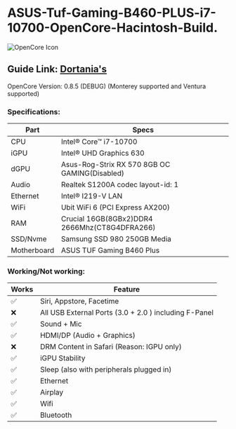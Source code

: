 # ASUS-Tuf-Gaming-B460-PLUS-i7-10700-OpenCore-Hacintosh-Build.
![OpenCore Icon](https://github.com/acidanthera/OpenCorePkg/raw/master/Docs/Logos/OpenCore_with_text_Small.png)

## Guide Link: [Dortania's](https://dortania.github.io/OpenCore-Install-Guide/)

OpenCore Version: 0.8.5 (DEBUG) (Monterey supported and Ventura supported)

### Specifications:
| Part        | Specs                                       |
|-------------|---------------------------------------------|
|CPU          |Intel® Core™ i7-10700                        |
|iGPU         |Intel® UHD Graphics 630                      |
|dGPU	        |Asus-Rog-Strix RX 570 8GB OC GAMING(Disabled)|
|Audio        |Realtek S1200A codec layout-id: 1            |
|Ethernet     |Intel® I219-V LAN                            |
|WiFi	        |Ubit WiFi 6 (PCI Express AX200)              |
|RAM	        |Crucial 16GB(8GBx2)DDR4 2666Mhz(CT8G4DFRA266)|
|SSD/Nvme	    |Samsung SSD 980 250GB Media                  |
|Motherboard	|ASUS TUF Gaming B460 Plus                    |

### Working/Not working:

| Works              | Feature                                               |
|--------------------|-------------------------------------------------------|
| :white_check_mark: | Siri, Appstore, Facetime                              |
| :x:                | All USB External Ports (3.0 + 2.0 ) including F-Panel |
| :white_check_mark: | Sound + Mic                                           |
| :white_check_mark: | HDMI/DP (Audio + Graphics)                            |
| :x:                | DRM Content in Safari (Reason: IGPU only)             |
| :white_check_mark: | iGPU Stability                                        |
| :white_check_mark: | Sleep (also with peripherals plugged in)              |
| :white_check_mark: | Ethernet                                              |
| :white_check_mark: | Airplay                                               |
| :white_check_mark: | Wifi                                                  |
| :white_check_mark: | Bluetooth                                             |
